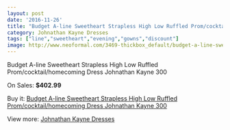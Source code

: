 ```yaml
---
layout: post
date: '2016-11-26'
title: "Budget A-line Sweetheart Strapless High Low Ruffled Prom/cocktail/homecoming Dress Johnathan Kayne 300"
category: Johnathan Kayne Dresses
tags: ["line","sweetheart","evening","gowns","discount"]
image: http://www.neoformal.com/3469-thickbox_default/budget-a-line-sweetheart-strapless-high-low-ruffled-prom-cocktail-homecoming-dress-johnathan-kayne-300.jpg
---
```

Budget A-line Sweetheart Strapless High Low Ruffled Prom/cocktail/homecoming Dress Johnathan Kayne 300

On Sales: **$402.99**
<a href="https://www.neoformal.com/en/johnathan-kayne-dresses/1294-budget-a-line-sweetheart-strapless-high-low-ruffled-prom-cocktail-homecoming-dress-johnathan-kayne-300.html"><amp-img layout="responsive" width="600" height="600" src="//www.neoformal.com/3469-thickbox_default/budget-a-line-sweetheart-strapless-high-low-ruffled-prom-cocktail-homecoming-dress-johnathan-kayne-300.jpg" alt="Budget A-line Sweetheart Strapless High Low Ruffled Prom/cocktail/homecoming Dress Johnathan Kayne 300 0" /></a>
<a href="https://www.neoformal.com/en/johnathan-kayne-dresses/1294-budget-a-line-sweetheart-strapless-high-low-ruffled-prom-cocktail-homecoming-dress-johnathan-kayne-300.html"><amp-img layout="responsive" width="600" height="600" src="//www.neoformal.com/3470-thickbox_default/budget-a-line-sweetheart-strapless-high-low-ruffled-prom-cocktail-homecoming-dress-johnathan-kayne-300.jpg" alt="Budget A-line Sweetheart Strapless High Low Ruffled Prom/cocktail/homecoming Dress Johnathan Kayne 300 1" /></a>
<a href="https://www.neoformal.com/en/johnathan-kayne-dresses/1294-budget-a-line-sweetheart-strapless-high-low-ruffled-prom-cocktail-homecoming-dress-johnathan-kayne-300.html"><amp-img layout="responsive" width="600" height="600" src="//www.neoformal.com/3471-thickbox_default/budget-a-line-sweetheart-strapless-high-low-ruffled-prom-cocktail-homecoming-dress-johnathan-kayne-300.jpg" alt="Budget A-line Sweetheart Strapless High Low Ruffled Prom/cocktail/homecoming Dress Johnathan Kayne 300 2" /></a>
<a href="https://www.neoformal.com/en/johnathan-kayne-dresses/1294-budget-a-line-sweetheart-strapless-high-low-ruffled-prom-cocktail-homecoming-dress-johnathan-kayne-300.html"><amp-img layout="responsive" width="600" height="600" src="//www.neoformal.com/3472-thickbox_default/budget-a-line-sweetheart-strapless-high-low-ruffled-prom-cocktail-homecoming-dress-johnathan-kayne-300.jpg" alt="Budget A-line Sweetheart Strapless High Low Ruffled Prom/cocktail/homecoming Dress Johnathan Kayne 300 3" /></a>

Buy it: [Budget A-line Sweetheart Strapless High Low Ruffled Prom/cocktail/homecoming Dress Johnathan Kayne 300](https://www.neoformal.com/en/johnathan-kayne-dresses/1294-budget-a-line-sweetheart-strapless-high-low-ruffled-prom-cocktail-homecoming-dress-johnathan-kayne-300.html "Budget A-line Sweetheart Strapless High Low Ruffled Prom/cocktail/homecoming Dress Johnathan Kayne 300")

View more: [Johnathan Kayne Dresses](https://www.neoformal.com/en/14-johnathan-kayne-dresses "Johnathan Kayne Dresses")